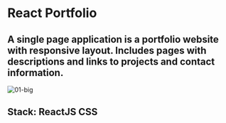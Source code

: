 # React Portfolio
## A single page application is a portfolio website with responsive layout. Includes pages with descriptions and links to projects and contact information.
![01-big](https://github.com/user-attachments/assets/1a4b07f0-407e-4b63-b2af-43c0a9a5d809)

## Stack: ReactJS CSS
